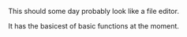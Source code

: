 This should some day probably look like a file editor.

It has the basicest of basic functions at the moment.
